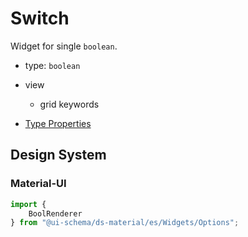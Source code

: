 # Switch

Widget for single `boolean`.

- type: `boolean`
- view
    - grid keywords

- [Type Properties](/docs/schema#type-boolean)

## Design System

### Material-UI

```js
import {
    BoolRenderer
} from "@ui-schema/ds-material/es/Widgets/Options";
```
